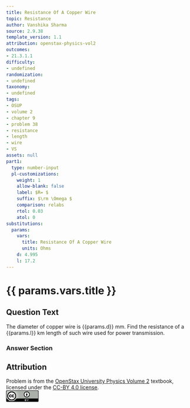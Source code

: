 ```yaml
---
title: Resistance Of A Copper Wire
topic: Resistance
author: Vanshika Sharma
source: 2.9.38
template_version: 1.1
attribution: openstax-physics-vol2
outcomes:
- 21.3.1.1
difficulty:
- undefined
randomization:
- undefined
taxonomy:
- undefined
tags:
- OSUP
- volume 2
- chapter 9
- problem 38
- resistance
- length
- wire
- VS
assets: null
part1:
  type: number-input
  pl-customizations:
    weight: 1
    allow-blank: false
    label: $R= $
    suffix: $\rm \Omega $
    comparison: relabs
    rtol: 0.03
    atol: 0
substitutions:
  params:
    vars:
      title: Resistance Of A Copper Wire
      units: Ohms
    d: 4.995
    l: 17.2
---
```

# {{ params.vars.title }}

## Question Text

The diameter of copper wire is {{params.d}} $\textrm{mm}$.
Find the resistance of a {{params.l}} $\textrm{km}$ length of such wire used for power transmission.

### Answer Section

## Attribution

Problem is from the [OpenStax University Physics Volume 2](https://openstax.org/details/books/university-physics-volume-2) textbook, licensed under the [CC-BY 4.0 license](https://creativecommons.org/licenses/by/4.0/).<br>![Image representing the Creative Commons 4.0 BY license.](https://raw.githubusercontent.com/firasm/bits/master/by.png)
